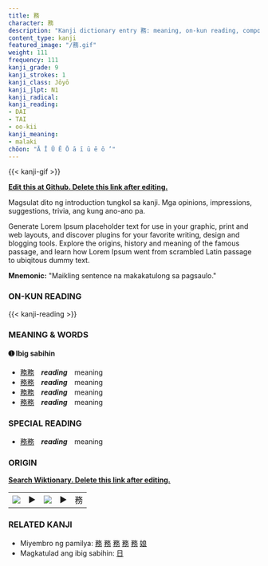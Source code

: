```yaml
---
title: 務
character: 務
description: "Kanji dictionary entry 務: meaning, on-kun reading, compounds, origin, related kanji"
content_type: kanji
featured_image: "/務.gif"
weight: 111
frequency: 111
kanji_grade: 9
kanji_strokes: 1
kanji_class: Jōyō
kanji_jlpt: N1
kanji_radical: 
kanji_reading: 
- DAI
- TAI
- oo-kii
kanji_meaning:
- malaki
chōon: "Ā Ī Ū Ē Ō ā ī ū ē ō ’"
---
```

[//]: # (Don't edit the line below. Kanji animated GIF code is automatically generated.)
{{< kanji-gif >}}

[//]: # (Edit below this line.)

**[Edit this at Github. Delete this link after editing.](https://github.com/tim0g/tim/tree/main/content/kanji/務/index.md)**

Magsulat dito ng introduction tungkol sa kanji. Mga opinions, impressions, suggestions, trivia, ang kung ano-ano pa.

Generate Lorem Ipsum placeholder text for use in your graphic, print and web layouts, and discover plugins for your favorite writing, design and blogging tools. Explore the origins, history and meaning of the famous passage, and learn how Lorem Ipsum went from scrambled Latin passage to ubiqitous dummy text.
 
**Mnemonic:** "Maikling sentence na makakatulong sa pagsaulo."

### ON-KUN READING

[//]: # (Don't edit the line below. ON-KUN READING code is automatically generated.)
{{< kanji-reading >}}

### MEANING & WORDS

#### ➊ **Ibig sabihin**
  - [務](../務)[務](../務)　***reading***　meaning
  - [務](../務)[務](../務)　***reading***　meaning
  - [務](../務)[務](../務)　***reading***　meaning
  - [務](../務)[務](../務)　***reading***　meaning

### SPECIAL READING
  - [務](../務)[務](../務)　***reading***　meaning

### ORIGIN

**[Search Wiktionary. Delete this link after editing.](https://wiktionary.org/wiki/務)**
<table class="kanji-table"><tr><td>
<img src="60px-務-bronze.svg.png">
</td><td>▶</td><td>
<img src="60px-務-oracle.svg.png">
</td><td>▶</td>
<td class="kanji-origin">務</td>
</tr></table>

### RELATED KANJI
- Miyembro ng pamilya: [務](../務) [務](../務) [務](../務) [務](../務) [務](../務) [娘](../娘)
- Magkatulad ang ibig sabihin: [日](../日)
